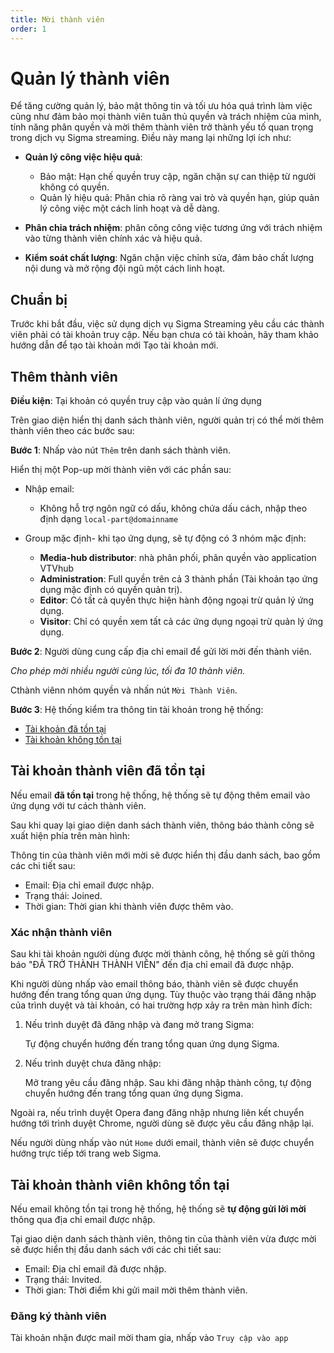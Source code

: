 ```yaml
---
title: Mời thành viên
order: 1
---
```


# Quản lý thành viên

Để tăng cường quản lý, bảo mật thông tin và tối ưu hóa quá trình làm việc cũng như đảm bảo mọi thành viên tuân thủ quyền và trách nhiệm của mình, tính năng phân quyền và mời thêm thành viên trở thành yếu tố quan trọng trong dịch vụ Sigma streaming. Điều này mang lại những lợi ích như:

- **Quản lý công việc hiệu quả**:

  - Bảo mật: Hạn chế quyền truy cập, ngăn chặn sự can thiệp từ người không có quyền.
  - Quản lý hiệu quả: Phân chia rõ ràng vai trò và quyền hạn, giúp quản lý công việc một cách linh hoạt và dễ dàng.
- **Phân chia trách nhiệm**: phân công công việc tương ứng với trách nhiệm vào từng thành viên chính xác và hiệu quả.
- **Kiểm soát chất lượng**: Ngăn chặn việc chỉnh sửa, đảm bảo chất lượng nội dung và mở rộng đội ngũ một cách linh hoạt.

## Chuẩn bị

Trước khi bắt đầu, việc sử dụng dịch vụ Sigma Streaming yêu cầu các thành viên phải có tài khoản truy cập. Nếu bạn chưa có tài khoản, hãy tham khảo hướng dẫn để tạo tài khoản mới Tạo tài khoản mới.

## Thêm thành viên

**Điều kiện**: Tại khoản có quyền truy cập vào quản lí ứng dụng

Trên giao diện hiển thị danh sách thành viên, người quản trị có thể mời thêm thành viên theo các bước sau:

**Bước 1**: Nhấp vào nút `Thêm` trên danh sách thành viên.

Hiển thị một Pop-up mời thành viên với các phần sau:

- Nhập email:
  - Không hỗ trợ ngôn ngữ có dấu, không chứa dấu cách, nhập theo định dạng `local-part@domainname`

- Group mặc định- khi tạo ứng dụng, sẽ tự động có 3 nhóm mặc định:
  - **Media-hub distributor**: nhà phân phối, phân quyền vào application VTVhub
  - **Administration**: Full quyền trên cả 3 thành phần (Tài khoản tạo ứng dụng mặc định có quyền quản trị).
  - **Editor**: Có tất cả quyền thực hiện hành động ngoại trừ quản lý ứng dụng.
  - **Visitor**: Chỉ có quyền xem tất cả các ứng dụng ngoại trừ quản lý ứng dụng.

**Bước 2**:
Người dùng cung cấp địa chỉ email để gửi lời mời đến thành viên.

_Cho phép mời nhiều người cùng lúc, tối đa 10 thành viên._

Cthành viênn nhóm quyền và nhấn nút `Mời Thành Viên`.

**Bước 3**:
Hệ thống kiểm tra thông tin tài khoản trong hệ thống:

- [Tài khoản đã tồn tại](a-invite#tài-khoản-đã-tồn-tại)
- [Tài khoản không tồn tại](./a-invite#tài-khoản-thành-viên-không-tồn-tại)

## Tài khoản thành viên đã tồn tại

Nếu email **đã tồn tại** trong hệ thống, hệ thống sẽ tự động thêm email vào ứng dụng với tư cách thành viên.

Sau khi quay lại giao diện danh sách thành viên, thông báo thành công sẽ xuất hiện phía trên màn hình:

<!-- []() -->

Thông tin của thành viên mới mời sẽ được hiển thị đầu danh sách, bao gồm các chi tiết sau:

- Email: Địa chỉ email được nhập.
- Trạng thái: Joined.
- Thời gian: Thời gian khi thành viên được thêm vào.

### Xác nhận thành viên

Sau khi tài khoản người dùng được mời thành công, hệ thống sẽ gửi thông báo "ĐÃ TRỞ THÀNH THÀNH VIÊN" đến địa chỉ email đã được nhập.

Khi người dùng nhấp vào email thông báo, thành viên sẽ được chuyển hướng đến trang tổng quan ứng dụng. Tùy thuộc vào trạng thái đăng nhập của trình duyệt và tài khoản, có hai trường hợp xảy ra trên màn hình đích:

1. Nếu trình duyệt đã đăng nhập và đang mở trang Sigma:

   Tự động chuyển hướng đến trang tổng quan ứng dụng Sigma.

2. Nếu trình duyệt chưa đăng nhập:

   Mở trang yêu cầu đăng nhập.
   Sau khi đăng nhập thành công, tự động chuyển hướng đến trang tổng quan ứng dụng Sigma.

Ngoài ra, nếu trình duyệt Opera đang đăng nhập nhưng liên kết chuyển hướng tới trình duyệt Chrome, người dùng sẽ được yêu cầu đăng nhập lại.

Nếu người dùng nhấp vào nút `Home` dưới email, thành viên sẽ được chuyển hướng trực tiếp tới trang web Sigma.

## Tài khoản thành viên không tồn tại

Nếu email không tồn tại trong hệ thống, hệ thống sẽ **tự động gửi lời mời** thông qua địa chỉ email được nhập.

Tại giao diện danh sách thành viên, thông tin của thành viên vừa được mời sẽ được hiển thị đầu danh sách với các chi tiết sau:

- Email: Địa chỉ email đã được nhập.
- Trạng thái: Invited.
- Thời gian: Thời điểm khi gửi mail mời thêm thành viên.

### Đăng ký thành viên

Tài khoản nhận được mail mời tham gia, nhấp vào `Truy cập vào app`

